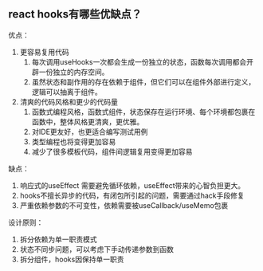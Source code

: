 ## react hooks有哪些优缺点？

优点： 

1. 更容易复用代码
    1. 每次调用useHooks一次都会生成一份独立的状态，函数每次调用都会开辟一份独立的内存空间。
    2. 虽然状态和副作用的存在依赖于组件，但它们可以在组件外部进行定义，逻辑可以抽离于组件。
2. 清爽的代码风格和更少的代码量
    1. 函数式编程风格，函数式组件，状态保存在运行环境、每个环境都包裹在函数中，整体风格更清爽，更优雅。
    2. 对IDE更友好，也更适合编写测试用例
    3. 类型编程也将变得更加容易
    4. 减少了很多模板代码，组件间逻辑复用变得更加容易

缺点：

1. 响应式的useEffect
需要避免循环依赖，useEffect带来的心智负担更大。
2. hooks不擅长异步的代码，有闭包所引起的问题，需要通过hack手段修复
3. 严重依赖参数的不可变性，依赖需要被useCallback/useMemo包裹

设计原则：

1. 拆分依赖为单一职责模式
2. 状态不同步问题，可以考虑下手动传递参数到函数
3. 拆分组件，hooks因保持单一职责








